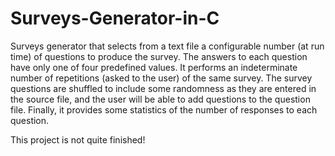 # Surveys-Generator-in-C

Surveys generator that selects from a text file a configurable number (at run time) of questions to produce the survey.
The answers to each question have only one of four predefined values.
It performs an indeterminate number of repetitions (asked to the user) of the same survey.
The survey questions are shuffled to include some randomness as they are entered in the source file, and the user will be able to add questions to the question file.
Finally, it provides some statistics of the number of responses to each question.

This project is not quite finished!

